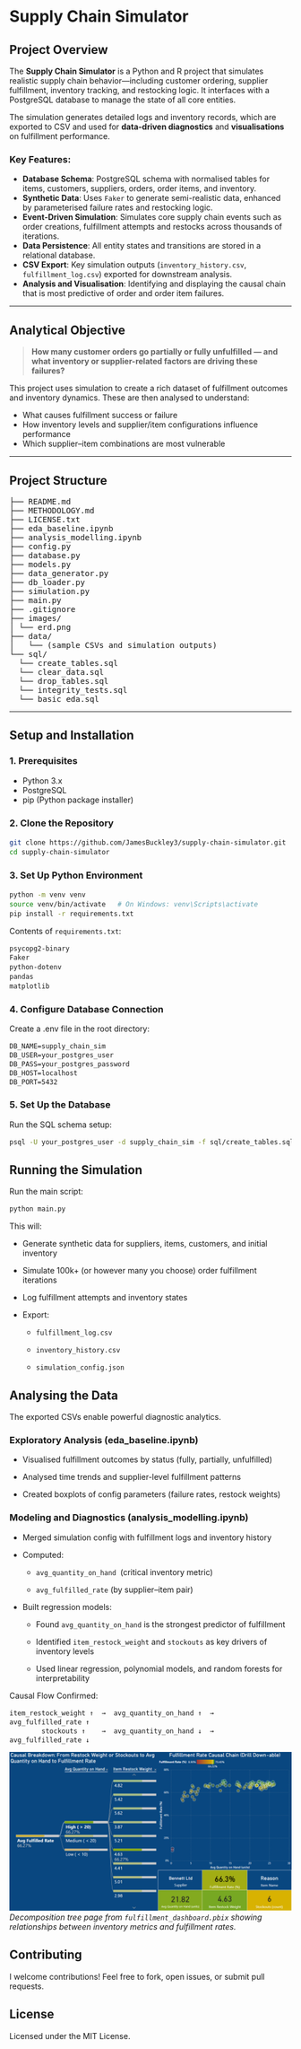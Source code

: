 # Supply Chain Simulator

## Project Overview

The **Supply Chain Simulator** is a Python and R project that simulates realistic supply chain behavior—including customer ordering, supplier fulfillment, inventory tracking, and restocking logic. It interfaces with a PostgreSQL database to manage the state of all core entities.

The simulation generates detailed logs and inventory records, which are exported to CSV and used for **data-driven diagnostics** and **visualisations** on fulfillment performance.

### Key Features:

- **Database Schema**: PostgreSQL schema with normalised tables for items, customers, suppliers, orders, order items, and inventory.
- **Synthetic Data**: Uses `Faker` to generate semi-realistic data, enhanced by parameterised failure rates and restocking logic.
- **Event-Driven Simulation**: Simulates core supply chain events such as order creations, fulfillment attempts and restocks across thousands of iterations.
- **Data Persistence**: All entity states and transitions are stored in a relational database.
- **CSV Export**: Key simulation outputs (`inventory_history.csv`, `fulfillment_log.csv`) exported for downstream analysis.
- **Analysis and Visualisation**: Identifying and displaying the causal chain that is most predictive of order and order item failures.

---

## Analytical Objective

> **How many customer orders go partially or fully unfulfilled — and what inventory or supplier-related factors are driving these failures?**

This project uses simulation to create a rich dataset of fulfillment outcomes and inventory dynamics. These are then analysed to understand:
- What causes fulfillment success or failure
- How inventory levels and supplier/item configurations influence performance
- Which supplier–item combinations are most vulnerable

---

## Project Structure

<pre>
├── README.md
├── METHODOLOGY.md
├── LICENSE.txt
├── eda_baseline.ipynb
├── analysis_modelling.ipynb
├── config.py
├── database.py
├── models.py
├── data_generator.py
├── db_loader.py
├── simulation.py
├── main.py
├── .gitignore
├── images/
│ └── erd.png
├── data/
│   └── (sample CSVs and simulation outputs)
└── sql/
  └── create_tables.sql
  └── clear_data.sql
  └── drop_tables.sql
  └── integrity_tests.sql
  └── basic_eda.sql
</pre>


---

## Setup and Installation

### 1. Prerequisites

- Python 3.x
- PostgreSQL
- pip (Python package installer)

### 2. Clone the Repository

```bash
git clone https://github.com/JamesBuckley3/supply-chain-simulator.git
cd supply-chain-simulator
```

### 3. Set Up Python Environment

```bash
python -m venv venv
source venv/bin/activate   # On Windows: venv\Scripts\activate
pip install -r requirements.txt
```

Contents of `requirements.txt`:

```txt
psycopg2-binary
Faker
python-dotenv
pandas
matplotlib
```

### 4. Configure Database Connection

Create a .env file in the root directory:

```env
DB_NAME=supply_chain_sim
DB_USER=your_postgres_user
DB_PASS=your_postgres_password
DB_HOST=localhost
DB_PORT=5432
```

### 5. Set Up the Database

Run the SQL schema setup:

```bash
psql -U your_postgres_user -d supply_chain_sim -f sql/create_tables.sql
```

## Running the Simulation

Run the main script:
```bash
python main.py
```

This will:

- Generate synthetic data for suppliers, items, customers, and initial inventory

- Simulate 100k+ (or however many you choose) order fulfillment iterations

- Log fulfillment attempts and inventory states

- Export:

    - `fulfillment_log.csv`

    - `inventory_history.csv`

    - `simulation_config.json`

## Analysing the Data

The exported CSVs enable powerful diagnostic analytics.
### Exploratory Analysis (eda_baseline.ipynb)

- Visualised fulfillment outcomes by status (fully, partially, unfulfilled)

- Analysed time trends and supplier-level fulfillment patterns

- Created boxplots of config parameters (failure rates, restock weights)

### Modeling and Diagnostics (analysis_modelling.ipynb)

- Merged simulation config with fulfillment logs and inventory history

- Computed:

    - `avg_quantity_on_hand `(critical inventory metric)

    - `avg_fulfilled_rate` (by supplier–item pair)

- Built regression models:

    - Found `avg_quantity_on_hand` is the strongest predictor of fulfillment

    - Identified `item_restock_weight` and `stockouts` as key drivers of inventory levels

    - Used linear regression, polynomial models, and random forests for interpretability

Causal Flow Confirmed:

```nginx
item_restock_weight ↑  →  avg_quantity_on_hand ↑  →  avg_fulfilled_rate ↑
        stockouts ↑    →  avg_quantity_on_hand ↓  →  avg_fulfilled_rate ↓
```

![Decomposition Tree Analysis](images/decomposition_tree.png)
*Decomposition tree page from `fulfillment_dashboard.pbix` showing relationships between inventory metrics and fulfillment rates.*

## Contributing

I welcome contributions! Feel free to fork, open issues, or submit pull requests.

## License

Licensed under the MIT License.